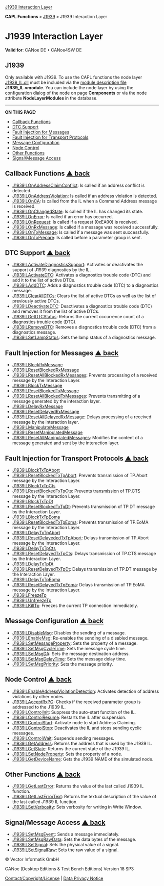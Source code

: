 [J1939 Interaction Layer](../../../../../CANoeDEFamily.htm#Topics/CAPLFunctions/J1939/J1939InteractionLayer/CAPLfunctionsJ1939ILOverview.md)

**CAPL Functions** » [J1939](../CAPLfunctionsJ1939StartPage.md) » J1939 Interaction Layer

# J1939 Interaction Layer

**Valid for**: CANoe DE • CANoe4SW DE

## J1939

Only available with J1939. To use the CAPL functions the node layer [J1939_IL.dll](../../../CANoeCANalyzer/J1939/j1939IL/j1939ILUsage.md) must be included via the [module description file](../../../Shared/Interfaces/VModule/VModule.md) **J1939_IL.vmodule**. You can include the node layer by using the configuration dialog of the node on page **Components** or via the node attribute **NodeLayerModules** in the database.

---

**ON THIS PAGE:**

- [Callback Functions](#Callback)
- [DTC Support](#DiagnosticFunctions)
- [Fault Injection for Messages](#FaultInjection)
- [Fault Injection for Transport Protocols](#FaultInjectionTP)
- [Message Configuration](#Message)
- [Node Control](#Node)
- [Other Functions](#Other)
- [Signal/Message Access](#Signal/M)

## Callback Functions [▲ back](#Shortcuts)

- [J1939ILOnAddressClaimConflict](Functions/CAPLfunctionJ1939ILOnAddressClaimConflict.md): Is called if an address conflict is detected.
- [J1939ILOnAddressViolation](Functions/CAPLfunctionJ1939ILOnAddressViolation.md): Is called if an address violation is detected.
- [J1939ILOnCA](Functions/CAPLfunctionJ1939ILOnCA.md): Is called from the IL when a Command Address message is received.
- [J1939ILOnChangedState](Functions/CAPLfunctionJ1939ILOnChangedState.md): Is called if the IL has changed its state.
- [J1939ILOnError](Functions/CAPLfunctionJ1939ILOnError.md): Is called if an error has occurred.
- [J1939ILOnRequest](Functions/CAPLfunctionJ1939ILOnRequest.md): Is called if a request (0xEA00) is received.
- [J1939ILOnRxMessage](Functions/CAPLfunctionJ1939ILOnRxMessage.md): Is called if a message was received successfully.
- [J1939ILOnTxMessage](Functions/CAPLfunctionJ1939ILOnTxMessage.md): Is called if a message was sent successfully.
- [J1939ILOnTxPrepare](Functions/CAPLfunctionJ1939ILOnTxPrepare.md): Is called before a parameter group is sent.

## DTC Support [▲ back](#Shortcuts)

- [J1939ILActivateDiagnosticsSupport](Functions/CAPLfunctionJ1939ILActivateDiagnosticsSupport.md): Activates or deactivates the support of J1939 diagnostics by the IL.
- [J1939ILActivateDTC](Functions/CAPLfunctionJ1939ILActivateDTC.md): Activates a diagnostics trouble code (DTC) and add it to the list of active DTCs.
- [J1939ILAddDTC](Functions/CAPLfunctionJ1939ILAddDTC.md): Adds a diagnostics trouble code (DTC) to a diagnostics message.
- [J1939ILClearAllDTCs](Functions/CAPLfunctionJ1939ILClearAllDTCs.md): Clears the list of active DTCs as well as the list of previously active DTCs.
- [J1939ILDeactivateDTC](Functions/CAPLfunctionJ1939ILDeactivateDTC.md): Deactivates a diagnostics trouble code (DTC) and removes it from the list of active DTCs.
- [J1939ILGetDTCStatus](Functions/CAPLfunctionJ1939ILGetDTCStatus.md): Returns the current occurrence count of a diagnostics trouble code (DTC).
- [J1939ILRemoveDTC](Functions/CAPLfunctionJ1939ILRemoveDTC.md): Removes a diagnostics trouble code (DTC) from a diagnostics message.
- [J1939ILSetLampStatus](Functions/CAPLfunctionJ1939ILSetLampStatus.md): Sets the lamp status of a diagnostics message.

## Fault Injection for Messages [▲ back](#Shortcuts)

- [J1939ILBlockRxMessage](Functions/CAPLfunctionJ1939ILBlockRxMessage.md)
- [J1939ILResetBlockedRxMessage](Functions/CAPLfunctionJ1939ILResetBlockedRxMessage.md)
- [J1939ILResetAllBlockedRxMessages](Functions/CAPLfunctionJ1939ILResetAllBlockedRxMessages.md): Prevents processing of a received message by the Interaction Layer.
- [J1939ILBlockTxMessage](Functions/CAPLfunctionJ1939ILBlockTxMessage.md)
- [J1939ILResetBlockedTxMessage](Functions/CAPLfunctionJ1939ILResetBlockedTxMessage.md)
- [J1939ILResetAllBlockedTxMessages](Functions/CAPLfunctionJ1939ILResetAllBlockedTxMessages.md): Prevents transmitting of a message generated by the interaction layer.
- [J1939ILDelayRxMessage](Functions/CAPLfunctionJ1939ILDelayRxMessage.md)
- [J1939ILResetDelayedRxMessage](Functions/CAPLfunctionJ1939ILResetDelayedRxMessage.md)
- [J1939ILResetAllDelayedRxMessage](Functions/CAPLfunctionJ1939ILResetAllDelayedRxMessage.md): Delays processing of a received message by the interaction layer.
- [J1939ILManipulateMessage](Functions/CAPLfunctionJ1939ILManipulateMessage.md)
- [J1939ILResetManipulatedMessage](Functions/CAPLfunctionJ1939ILResetManipulatedMessage.md)
- [J1939ILResetAllManipulatedMessages](Functions/CAPLfunctionJ1939ILResetAllManipulatedMessages.md): Modifies the content of a message generated and sent by the interaction layer.

## Fault Injection for Transport Protocols [▲ back](#Shortcuts)

- [J1939ILBlockTxTpAbort](Functions/CAPLfunctionJ1939ILBlockTxTpAbort.md)
- [J1939ILResetBlockedTxTpAbort](Functions/CAPLfunctionJ1939ILResetBlockedTxTpAbort.md): Prevents transmission of TP.Abort message by the Interaction Layer.
- [J1939ILBlockTxTpCts](Functions/CAPLfunctionJ1939ILBlockTxTpCts.md)
- [J1939ILResetBlockedTxTpCts](Functions/CAPLfunctionJ1939ILResetBlockedTxTpCts.md): Prevents transmission of TP.CTS message by the Interaction Layer.
- [J1939ILBlockTxTpDt](Functions/CAPLfunctionJ1939ILBlockTxTpDt.md)
- [J1939ILResetBlockedTxTpDt](Functions/CAPLfunctionJ1939ILResetBlockedTxTpDt.md): Prevents transmission of TP.DT message by the Interaction Layer.
- [J1939ILBlockTxTpEoma](Functions/CAPLfunctionJ1939ILBlockTxTpEoma.md)
- [J1939ILResetBlockedTxTpEoma](Functions/CAPLfunctionJ1939ILResetBlockedTxTpEoma.md): Prevents transmission of TP.EoMA message by the Interaction Layer.
- [J1939ILDelayTxTpAbort](Functions/CAPLfunctionJ1939ILDelayTxTpAbort.md)
- [J1939ILResetDelayededTxTpAbort](Functions/CAPLfunctionJ1939ILResetDelayededTxTpAbort.md): Delays transmission of TP.Abort message by the Interaction Layer.
- [J1939ILDelayTxTpCts](Functions/CAPLfunctionJ1939ILDelayTxTpCts.md)
- [J1939ILResetDelayedTxTpCts](Functions/CAPLfunctionJ1939ILResetDelayedTxTpCts.md): Delays transmission of TP.CTS message by the Interaction Layer.
- [J1939ILDelayTxTpDt](Functions/CAPLfunctionJ1939ILDelayTxTpDt.md)
- [J1939ILResetDelayedTxTpDt](Functions/CAPLfunctionJ1939ILResetDelayedTxTpDt.md): Delays transmission of TP.DT message by the Interaction Layer.
- [J1939ILDelayTxTpEoma](Functions/CAPLfunctionJ1939ILDelayTxTpEoma.md)
- [J1939ILResetDelayedTxTpEoma](Functions/CAPLfunctionJ1939ILResetDelayedTxTpEoma.md): Delays transmission of TP.EoMA message by the Interaction Layer.
- [J1939ILFreezeTp](Functions/CAPLfunctionJ1939ILFreezeTp.md)
- [J1939ILUnfreezeTp](Functions/CAPLfunctionJ1939ILUnfreezeTp.md)
- [J1939ILKillTp](Functions/CAPLfunctionJ1939ILKillTp.md): Freezes the current TP connection immediately.

## Message Configuration [▲ back](#Shortcuts)

- [J1939ILDisableMsg](Functions/CAPLfunctionJ1939ILDisableMsg.md): Disables the sending of a message.
- [J1939ILEnableMsg](Functions/CAPLfunctionJ1939ILEnableMsg.md): Re-enables the sending of a disabled message.
- [J1939ILSetMessageProperty](Functions/CAPLfunctionJ1939ILSetMessageProperty.md): Sets the property of a message.
- [J1939ILSetMsgCycleTime](Functions/CAPLfunctionj1939ilsetmsgcycletime.md): Sets the message cycle time.
- [J1939ILSetMsgDA](Functions/CAPLfunctionj1939ilsetmsgda.md): Sets the message destination address.
- [J1939ILSetMsgDelayTime](Functions/CAPLfunctionj1939ilsetmsgdelaytime.md): Sets the message delay time.
- [J1939ILSetMsgPriority](Functions/CAPLfunctionj1939ilsetmsgpriority.md): Sets the message priority.

## Node Control [▲ back](#Shortcuts)

- [J1939ILEnableAddressViolationDetection](Functions/CAPLfunctionJ1939ILEnableAddressViolationDetection.md): Activates detection of address violations by other nodes.
- [J1939ILAcceptRxPG](Functions/CAPLfunctionJ1939ILAcceptRxPG.md): Checks if the received parameter group is addressed to the J1939 IL.
- [J1939ILControlInit](Functions/CAPLfunctionJ1939ILControlInit.md): Suppress the auto-start function of the IL.
- [J1939ILControlResume](Functions/CAPLfunctionJ1939ILControlResume.md): Restarts the IL after suspension.
- [J1939ILControlStart](Functions/CAPLfunctionJ1939ILControlStart.md): Activate node to start Address Claiming.
- [J1939ILControlStop](Functions/CAPLfunctionJ1939ILControlStop.md): Deactivates the IL and stops sending cyclic messages.
- [J1939ILControlWait](Functions/CAPLfunctionJ1939ILControlWait.md): Suspends sending messages.
- [J1939ILGetAddress](Functions/CAPLfunctionJ1939ILGetAddress.md): Returns the address that is used by the J1939 IL.
- [J1939ILGetState](Functions/CAPLfunctionJ1939ILGetState.md): Returns the current state of the J1939 IL.
- [J1939ILSetNodeProperty](Functions/CAPLfunctionJ1939ILSetNodeProperty.md): Sets the property of a node.
- [J1939ILGetDeviceName](Functions/CAPLfunctionJ1939ILGetDeviceName.md): Gets the J1939 NAME of the simulated node.

## Other Functions [▲ back](#Shortcuts)

- [J1939ILGetLastError](Functions/CAPLfunctionJ1939ILGetLastError.md): Returns the value of the last called J1939 IL function.
- [J1939ILGetLastErrorText](Functions/CAPLfunctionJ1939ILGetLastErrorText.md): Returns the textual description of the value of the last called J1939 IL function.
- [J1939ILSetVerbosity](Functions/CAPLfunctionJ1939ILSetVerbosity.md): Sets verbosity for writing in Write Window.

## Signal/Message Access [▲ back](#Shortcuts)

- [J1939ILSetMsgEvent](Functions/CAPLfunctionJ1939ILSetMsgEvent.md): Sends a message immediately.
- [J1939ILSetMsgRawData](Functions/CAPLfunctionJ1939ILSetMsgRawData.md): Sets the data bytes of the message.
- [J1939ILSetSignal](Functions/CAPLfunctionJ1939ILSetSignal.md): Sets the physical value of a signal.
- [J1939ILSetSignalRaw](Functions/CAPLfunctionJ1939ILSetSignalRaw.md): Sets the raw value of a signal.

© Vector Informatik GmbH

CANoe (Desktop Editions & Test Bench Editions) Version 18 SP3

[Contact/Copyright/License](../../../Shared/ContactCopyrightLicense.md) | [Data Privacy Notice](https://www.vector.com/int/en/company/get-info/privacy-policy/)